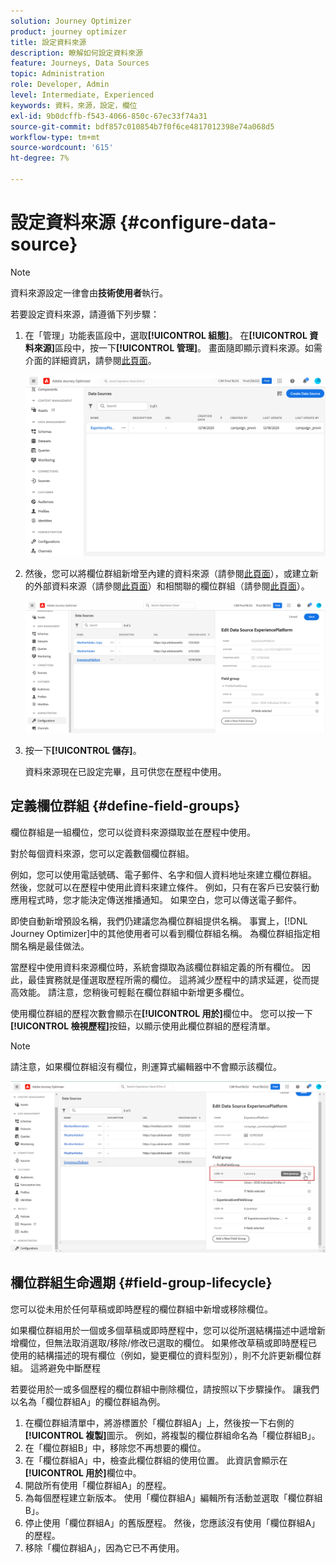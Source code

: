```yaml
---
solution: Journey Optimizer
product: journey optimizer
title: 設定資料來源
description: 瞭解如何設定資料來源
feature: Journeys, Data Sources
topic: Administration
role: Developer, Admin
level: Intermediate, Experienced
keywords: 資料，來源，設定，欄位
exl-id: 9b0dcffb-f543-4066-850c-67ec33f74a31
source-git-commit: bdf857c010854b7f0f6ce4817012398e74a068d5
workflow-type: tm+mt
source-wordcount: '615'
ht-degree: 7%

---
```


# 設定資料來源 {#configure-data-source}

>[!NOTE]
>
>資料來源設定一律會由&#x200B;**技術使用者**&#x200B;執行。

若要設定資料來源，請遵循下列步驟：

1. 在「管理」功能表區段中，選取&#x200B;**[!UICONTROL 組態]**。 在&#x200B;**[!UICONTROL 資料來源]**&#x200B;區段中，按一下&#x200B;**[!UICONTROL 管理]**。 畫面隨即顯示資料來源。如需介面的詳細資訊，請參閱[此頁面](../start/user-interface.md)。

   ![](assets/journey18.png)

1. 然後，您可以將欄位群組新增至內建的資料來源（請參閱[此頁面](../datasource/adobe-experience-platform-data-source.md)），或建立新的外部資料來源（請參閱[此頁面](../datasource/external-data-sources.md)）和相關聯的欄位群組（請參閱[此頁面](../datasource/configure-data-sources.md#define-field-groups)）。

   ![](assets/journey23.png)

1. 按一下&#x200B;**[!UICONTROL 儲存]**。

   資料來源現在已設定完畢，且可供您在歷程中使用。

## 定義欄位群組 {#define-field-groups}

欄位群組是一組欄位，您可以從資料來源擷取並在歷程中使用。

對於每個資料來源，您可以定義數個欄位群組。

例如，您可以使用電話號碼、電子郵件、名字和個人資料地址來建立欄位群組。 然後，您就可以在歷程中使用此資料來建立條件。 例如，只有在客戶已安裝行動應用程式時，您才能決定傳送推播通知。 如果空白，您可以傳送電子郵件。

即使自動新增預設名稱，我們仍建議您為欄位群組提供名稱。 事實上，[!DNL Journey Optimizer]中的其他使用者可以看到欄位群組名稱。 為欄位群組指定相關名稱是最佳做法。

當歷程中使用資料來源欄位時，系統會擷取為該欄位群組定義的所有欄位。 因此，最佳實務就是僅選取歷程所需的欄位。 這將減少歷程中的請求延遲，從而提高效能。 請注意，您稍後可輕鬆在欄位群組中新增更多欄位。

使用欄位群組的歷程次數會顯示在&#x200B;**[!UICONTROL 用於]**&#x200B;欄位中。 您可以按一下&#x200B;**[!UICONTROL 檢視歷程]**&#x200B;按鈕，以顯示使用此欄位群組的歷程清單。

>[!NOTE]
>
>請注意，如果欄位群組沒有欄位，則運算式編輯器中不會顯示該欄位。

![](assets/journey3bis.png)

## 欄位群組生命週期 {#field-group-lifecycle}

您可以從未用於任何草稿或即時歷程的欄位群組中新增或移除欄位。

如果欄位群組用於一個或多個草稿或即時歷程中，您可以從所選結構描述中遞增新增欄位，但無法取消選取/移除/修改已選取的欄位。 如果修改草稿或即時歷程已使用的結構描述的現有欄位（例如，變更欄位的資料型別），則不允許更新欄位群組。 這將避免中斷歷程

若要從用於一或多個歷程的欄位群組中刪除欄位，請按照以下步驟操作。 讓我們以名為「欄位群組A」的欄位群組為例。

1. 在欄位群組清單中，將游標置於「欄位群組A」上，然後按一下右側的&#x200B;**[!UICONTROL 複製]**&#x200B;圖示。 例如，將複製的欄位群組命名為「欄位群組B」。
1. 在「欄位群組B」中，移除您不再想要的欄位。
1. 在「欄位群組A」中，檢查此欄位群組的使用位置。 此資訊會顯示在&#x200B;**[!UICONTROL 用於]**&#x200B;欄位中。
1. 開啟所有使用「欄位群組A」的歷程。
1. 為每個歷程建立新版本。 使用「欄位群組A」編輯所有活動並選取「欄位群組B」。
1. 停止使用「欄位群組A」的舊版歷程。 然後，您應該沒有使用「欄位群組A」的歷程。
1. 移除「欄位群組A」，因為它已不再使用。
